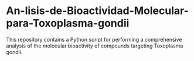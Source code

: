 # An-lisis-de-Bioactividad-Molecular-para-Toxoplasma-gondii
This repository contains a Python script for performing a comprehensive analysis of the molecular bioactivity of compounds targeting Toxoplasma gondii.
